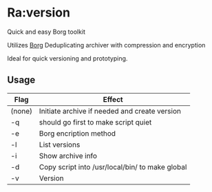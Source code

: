 # Ra:version
Quick and easy Borg toolkit

Utilizes [Borg](https://www.borgbackup.org/) Deduplicating archiver with compression and encryption 

Ideal for quick versioning and prototyping.

## Usage

Flag | Effect
-|-
(none) | Initiate archive if needed and create version
-q | should go first to make script quiet
-e | Borg encription method
-l | List versions
-i | Show archive info
-d | Copy script into /usr/local/bin/ to make global
-v | Version

